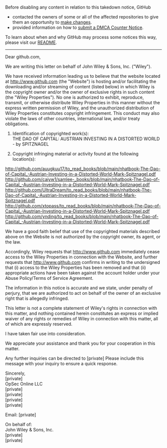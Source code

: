 Before disabling any content in relation to this takedown notice, GitHub
- contacted the owners of some or all of the affected repositories to give them an opportunity to [make changes](https://docs.github.com/en/github/site-policy/dmca-takedown-policy#a-how-does-this-actually-work).
- provided information on how to [submit a DMCA Counter Notice](https://docs.github.com/en/articles/guide-to-submitting-a-dmca-counter-notice).

To learn about when and why GitHub may process some notices this way, please visit our [README](https://github.com/github/dmca/blob/master/README.md#anatomy-of-a-takedown-notice).

---

Dear github.com,

We are writing this letter on behalf of John Wiley & Sons, Inc. ("Wiley").

We have received information leading us to believe that the website located at http://www.github.com (the "Website") is hosting and/or facilitating the downloading and/or streaming of content (listed below) in which Wiley is the copyright owner and/or the owner of exclusive rights in such content (the "Wiley Properties"). No one is authorized to exhibit, reproduce, transmit, or otherwise distribute Wiley Properties in this manner without the express written permission of Wiley, and the unauthorized distribution of Wiley Properties constitutes copyright infringement. This conduct may also violate the laws of other countries, international law, and/or treaty obligations.

1. Identification of copyrighted work(s):  
THE DAO OF CAPITAL: AUSTRIAN INVESTING IN A DISTORTED WORLD - by SPITZNAGEL

2. Copyright infringing material or activity found at the following location(s):

http://github.com/auugkuu17/to_read_books/blob/main/nhatbook-The-Dao-of-Capital_-Austrian-Investing-in-a-Distorted-World-Mark-Spitznagel.pdf  
http://github.com/caiyw1/samlee-_books/blob/main/nhatbook-The-Dao-of-Capital_-Austrian-Investing-in-a-Distorted-World-Mark-Spitznagel.pdf  
http://github.com/UltraDream/to_read_books/blob/main/nhatbook-The-Dao-of-Capital_-Austrian-Investing-in-a-Distorted-World-Mark-Spitznagel.pdf  
http://github.com/xtopass/to_read_books/blob/main/nhatbook-The-Dao-of-Capital_-Austrian-Investing-in-a-Distorted-World-Mark-Spitznagel.pdf  
http://github.com/ynding/to_read_books/blob/main/nhatbook-The-Dao-of-Capital_-Austrian-Investing-in-a-Distorted-World-Mark-Spitznagel.pdf

We have a good faith belief that use of the copyrighted materials described above on the Website is not authorized by the copyright owner, its agent, or the law.

Accordingly, Wiley requests that http://www.github.com immediately cease access to the Wiley Properties in connection with the Website, and further requests that http://www.github.com confirms in writing to the undersigned that (i) access to the Wiley Properties has been removed and that (ii) appropriate actions have been taken against the account holder under your Abuse Policy/Terms of Service Agreement.

The information in this notice is accurate and we state, under penalty of perjury, that we are authorized to act on behalf of the owner of an exclusive right that is allegedly infringed.

This letter is not a complete statement of Wiley's rights in connection with this matter, and nothing contained herein constitutes an express or implied waiver of any rights or remedies of Wiley in connection with this matter, all of which are expressly reserved.

I have taken fair use into consideration.

We appreciate your assistance and thank you for your cooperation in this matter.

Any further inquiries can be directed to [private] Please include this message with your inquiry to ensure a quick response.

Sincerely,  
[private]  
OpSec Online LLC  
[private]  
[private]  
[private]  
[private]  

Email: [private]  

On behalf of:  
John Wiley & Sons, Inc.  
[private]  
[private]  

